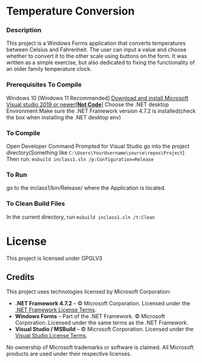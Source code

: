 # Temperature Conversion

### Description
This project is a Windows Forms application that converts temperatures between Celsius and Fahrenheit. The user can input a value and choose whether to convert it to the other scale using buttons on the form. It was written as a simple exercise, but also dedicated to fixing the functionality of an older family temperature clock.

### Prerequisites To Compile
Windows 10 [Windows 11 Recommended]
[Download and install Microsoft Visual studio 2019 or newer[**Not Code**]](https://visualstudio.microsoft.com/downloads/)
Choose the  .NET desktop Environment
Make sure the .NET Framework version 4.7.2 is installed(check the box when installing the .NET desktop env)

### To Compile
Open Developer Command Prompted for Visual Studio
go into the project directory(Something like `C:\Users\YourUsername\source\repos\Project`)
Then run: `msbuild inclass1.sln /p:Configuration=Release`
### To Run
go to the inclass1/bin/Release/ where the Application is located.

### To Clean Build Files
In the current directory, run `msbuild inclass1.sln /t:Clean`

# License
This project is licensed under GPGLV3

## Credits
This project uses technologies licensed by Microsoft Corporation:
- **.NET Framework 4.7.2** – © Microsoft Corporation. Licensed under the [.NET Framework License Terms](https://dotnet.microsoft.com/en-us/download/dotnet-framework/net472).
- **Windows Forms** – Part of the .NET Framework. © Microsoft Corporation. Licensed under the same terms as the .NET Framework.
- **Visual Studio / MSBuild** – © Microsoft Corporation. Licensed under the [Visual Studio License Terms](https://visualstudio.microsoft.com/license-terms/).

No ownership of Microsoft trademarks or software is claimed. All Microsoft products are used under their respective licenses.

